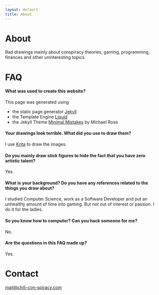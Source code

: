 ```yaml
---
layout: default
title: About
---
```


# About
Bad drawings mainly about conspiracy theories, gaming, programming, finances and other uninteresting topics.

# FAQ

#### What was used to create this website?
This page was generated using 
- the static page generator [Jekyll](https://jekyllrb.com/) 
- the Template Engine [Liquid](https://github.com/Shopify/liquid/wiki)
- the Jekyll Theme [Minimal Mistakes](https://mmistakes.github.io/minimal-mistakes/) by Michael Rose


#### Your drawings look terrible. What did you use to draw them?
I use [Krita](https://krita.org/en) to draw the images.

#### Do you mainly draw stick figures to hide the fact that you have zero artistic talent?
Yes.

#### What is your background? Do you have any references related to the things you draw about?
I studied Computer Science, work as a Software Developer and put an unhealthy amount of time into gaming. But not out of interest or passion. I do it for the ladies.

#### So you know how to computer? Can you hack someone for me?
No.

#### Are the questions in this FAQ made up?
Yes.

# Contact
<a href="mailto:mail@chili-con-spiracy.com">
    mail@chili-con-spiracy.com
</a>